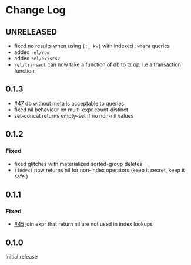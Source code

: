# Change Log

## UNRELEASED

- fixed no results when using `[:_ kw]` with indexed `:where` queries
- added `rel/row`
- added `rel/exists?`
- `rel/transact` can now take a function of db to tx op, i.e a transaction function.

## 0.1.3

- [#47](https://github.com/wotbrew/relic/issues/47) db without meta is acceptable to queries
- fixed nil behaviour on multi-expr count-distinct
- set-concat returns empty-set if no non-nil values

## 0.1.2

### Fixed

- fixed glitches with materialized sorted-group deletes
- `(index)` now returns nil for non-index operators (keep it secret, keep it safe.)

## 0.1.1 

### Fixed

- [#45](https://github.com/wotbrew/relic/issues/45) join expr that return nil are not used in index lookups

## 0.1.0 

Initial release